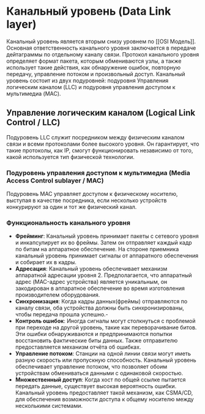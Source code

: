 # Канальный уровень (Data Link layer)

Канальный уровень является вторым снизу уровнем по [[OSI Модель]]. Основная ответственность канального уровня заключается в передаче дейтаграммы по отдельному каналу связи. Протокол канального уровня определяет формат пакета, которым обмениваются узлы, а также использует такие действия, как обнаружение ошибок, повторную передачу, управление потоком и произвольный доступ. Канальный уровень состоит из двух подуровней: подуровня Управления логическим каналом (LLC) и подуровня управления доступом к мультимедиа (MAC).

## Управление логическим каналом (Logical Link Control / LLC)

Подуровень LLC служит посредником между физическим каналом связи и всеми протоколами более высокого уровня. Он гарантирует, что такие протоколы, как IP, смогут функционировать независимо от того, какой используется тип физической технологии.

### Подуровень управления доступом к мультимедиа (Media Access Control sublayer / MAC)

Подуровень MAC управляет доступом к физическому носителю, выступая в качестве посредника, если несколько устройств конкурируют за один и тот же физический канал.

### Функциональность канального уровня

- **Фрейминг**: Канальный уровень принимает пакеты с сетевого уровня и инкапсулирует их во фреймы. Затем он отправляет каждый кадр по битам на аппаратное обеспечение. На стороне приемника канальный уровень принимает сигналы от аппаратного обеспечения и собирает их в кадры.  
- **Адресация**: Канальный уровень обеспечивает механизм аппаратной адресации уровня 2. Предполагается, что аппаратный адрес (MAC-адрес устройства) является уникальным, он закодирован в аппаратное обеспечение во время изготовления производителем оборудования.  
- **Синхронизация**: Когда кадры данных(фреймы) отправляются по каналу связи, оба устройства должны быть синхронизированы, чтобы передача прошла успешно.-  
- **Контроль ошибок**: Иногда сигналы могут столкнуться с проблемой при переходе на другой уровень, такие как переворачивание битов. Эти ошибки обнаруживаются и предпринимаются попытки восстановить фактические биты данных. Также отправителю предоставляется механизм отчёта об ошибках.  
- **Управление потоком**: Станции на одной линии связи могут иметь разную скорость или пропускную способность. Канальный уровень обеспечивает управление потоком, что позволяет обоим устройствам обмениваться данными с одинаковой скоростью.  
- **Множественный доступ**: Когда хост по общей ссылке пытается передать данные, существует высокая вероятность ошибки. Канальный уровень предоставляет такой механизм, как CSMA/CD, для обеспечения возможности доступа к общему носителю между несколькими системами.
